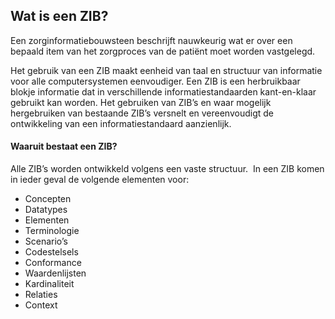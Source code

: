 ## Wat is een ZIB?
Een zorginformatiebouwsteen beschrijft nauwkeurig wat er over een bepaald item van het zorgproces van de patiënt moet worden vastgelegd.

Het gebruik van een ZIB maakt eenheid van taal en structuur van informatie voor alle computersystemen eenvoudiger. Een ZIB is een herbruikbaar blokje informatie dat in verschillende informatiestandaarden kant-en-klaar gebruikt kan worden. Het gebruiken van ZIB’s en waar mogelijk hergebruiken van bestaande ZIB’s versnelt en vereenvoudigt de ontwikkeling van een informatiestandaard aanzienlijk.

#### Waaruit bestaat een ZIB?
Alle ZIB’s worden ontwikkeld volgens een vaste structuur. 
In een ZIB komen in ieder geval de volgende elementen voor:
- Concepten
- Datatypes
- Elementen
- Terminologie
- Scenario’s
- Codestelsels
- Conformance
- Waardenlijsten
- Kardinaliteit
- Relaties
- Context
